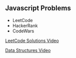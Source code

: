 ## Javascript Problems

- LeetCode
- HackerRank
- CodeWars



[LeetCode Solutions Video](https://www.youtube.com/channel/UCpLC2ohmappF2iUsWYRnsxg)

[Data Structures Video](https://www.youtube.com/watch?v=lccLGGaOMi4&list=PLko32sysgiEMQm6p72Kv7gnQ8tzZRPYIT)
